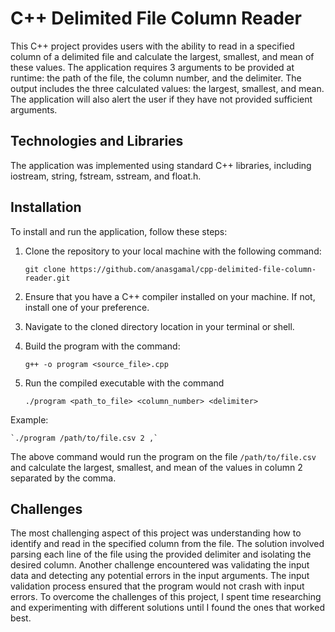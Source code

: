 # C++ Delimited File Column Reader

This C++ project provides users with the ability to read in a specified column of a delimited file and calculate the largest, smallest, and mean of these values. The application requires 3 arguments to be provided at runtime: the path of the file, the column number, and the delimiter. The output includes the three calculated values: the largest, smallest, and mean. The application will also alert the user if they have not provided sufficient arguments.

## Technologies and Libraries

The application was implemented using standard C++ libraries, including iostream, string, fstream, sstream, and float.h.

## Installation

To install and run the application, follow these steps:

1. Clone the repository to your local machine with the following command:

    `git clone https://github.com/anasgamal/cpp-delimited-file-column-reader.git`

2. Ensure that you have a C++ compiler installed on your machine. If not, install one of your preference.

3. Navigate to the cloned directory location in your terminal or shell.

4. Build the program with the command:

    `g++ -o program <source_file>.cpp`

5. Run the compiled executable with the command

    `./program <path_to_file> <column_number> <delimiter>`

Example:

    `./program /path/to/file.csv 2 ,`

The above command would run the program on the file `/path/to/file.csv` and calculate the largest, smallest, and mean of the values in column 2 separated by the comma.

## Challenges

The most challenging aspect of this project was understanding how to identify and read in the specified column from the file. The solution involved parsing each line of the file using the provided delimiter and isolating the desired column. Another challenge encountered was validating the input data and detecting any potential errors in the input arguments. The input validation process ensured that the program would not crash with input errors. To overcome the challenges of this project, I spent time researching and experimenting with different solutions until I found the ones that worked best.
